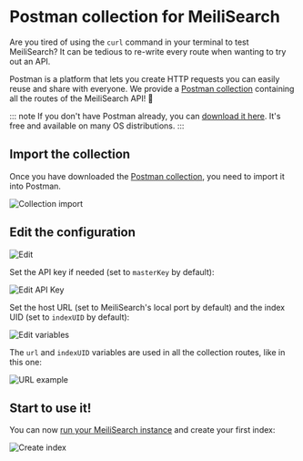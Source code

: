# Postman collection for MeiliSearch

Are you tired of using the `curl` command in your terminal to test MeiliSearch? It can be tedious to re-write every route when wanting to try out an API.

Postman is a platform that lets you create HTTP requests you can easily reuse and share with everyone. We provide a <a href="/postman/meilisearch-collection.json" download="meilisearch-postman-collection.json">Postman collection</a> containing all the routes of the MeiliSearch API! 🚀

::: note
If you don't have Postman already, you can [download it here](https://www.postman.com/downloads/).
It's free and available on many OS distributions.
:::

## Import the collection

Once you have downloaded the [Postman collection](/postman/meilisearch-collection.json), you need to import it into Postman.

![Collection import](/postman/import.png)

## Edit the configuration

![Edit](/postman/edit.png)

Set the API key if needed (set to `masterKey` by default):

![Edit API Key](/postman/set_api_key.png)

Set the host URL (set to MeiliSearch's local port by default) and the index UID (set to `indexUID` by default):

![Edit variables](/postman/set_variables.png)

The `url` and `indexUID` variables are used in all the collection routes, like in this one:

![URL example](/postman/url.png)

## Start to use it!

You can now [run your MeiliSearch instance](/learn/getting_started/installation.md) and create your first index:

![Create index](/postman/create_index.png)
